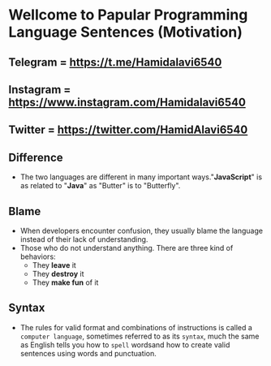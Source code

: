 # Wellcome to Papular Programming Language Sentences (Motivation)

## Telegram = **<https://t.me/Hamidalavi6540>**

## Instagram = **<https://www.instagram.com/Hamidalavi6540>**

## Twitter = **<https://twitter.com/HamidAlavi6540>**

## **Difference**

- The two languages are different in many important ways."**JavaScript**" is as related to "**Java**" as "Butter" is to "Butterfly".

## Blame

- When developers encounter confusion, they usually blame the language instead of their lack of understanding.
- Those who do not understand anything. There are three kind of behaviors:
  - They **leave** it
  - They **destroy** it
  - They **make fun** of it

## Syntax

- The rules for valid format and combinations of instructions is called a `computer language`, sometimes referred to as its `syntax`, much the same as English tells you how to `spell` wordsand how to create valid sentences using words and punctuation.
